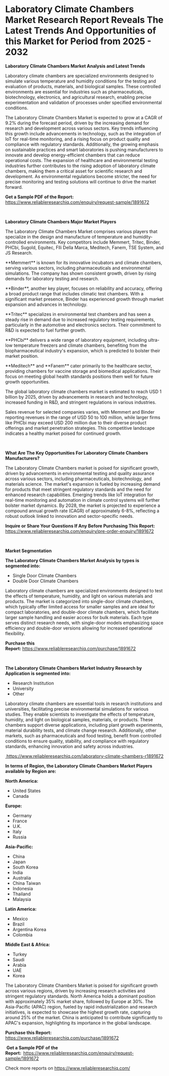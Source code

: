 <p><h1>Laboratory Climate Chambers Market Research Report Reveals The Latest Trends And Opportunities of this Market for Period from 2025 - 2032</h1></p><p><strong>Laboratory Climate Chambers Market Analysis and Latest Trends</strong></p>
<p><p>Laboratory climate chambers are specialized environments designed to simulate various temperature and humidity conditions for the testing and evaluation of products, materials, and biological samples. These controlled environments are essential for industries such as pharmaceuticals, biotechnology, electronics, and agricultural research, enabling precise experimentation and validation of processes under specified environmental conditions.</p><p>The Laboratory Climate Chambers Market is expected to grow at a CAGR of 9.2% during the forecast period, driven by the increasing demand for research and development across various sectors. Key trends influencing this growth include advancements in technology, such as the integration of IoT for real-time monitoring, and a rising focus on product quality and compliance with regulatory standards. Additionally, the growing emphasis on sustainable practices and smart laboratories is pushing manufacturers to innovate and develop energy-efficient chambers that can reduce operational costs. The expansion of healthcare and environmental testing industries further contributes to the rising adoption of laboratory climate chambers, making them a critical asset for scientific research and development. As environmental regulations become stricter, the need for precise monitoring and testing solutions will continue to drive the market forward.</p></p>
<p><strong>Get a Sample PDF of the Report:&nbsp;</strong> <a href="https://www.reliableresearchiq.com/enquiry/request-sample/1891672?utm_campaign=2449&utm_medium=2&utm_source=Github&utm_content=ia&utm_term=28032025&utm_id=laboratory-climate-chambers">https://www.reliableresearchiq.com/enquiry/request-sample/1891672</a></p>
<p>&nbsp;</p>
<p><strong>Laboratory Climate Chambers Major Market Players</strong></p>
<p><p>The Laboratory Climate Chambers Market comprises various players that specialize in the design and manufacture of temperature and humidity-controlled environments. Key competitors include Memmert, Tritec, Binder, PHCbi, Sugold, Equitec, Flli Della Marca, Meditech, Fanem, TSE System, and JS Research.</p><p>**Memmert** is known for its innovative incubators and climate chambers, serving various sectors, including pharmaceuticals and environmental simulations. The company has shown consistent growth, driven by rising demands for laboratory testing and research.</p><p>**Binder**, another key player, focuses on reliability and accuracy, offering a broad product range that includes climatic test chambers. With a significant market presence, Binder has experienced growth through market expansion and advances in technology.</p><p>**Tritec** specializes in environmental test chambers and has seen a steady rise in demand due to increased regulatory testing requirements, particularly in the automotive and electronics sectors. Their commitment to R&D is expected to fuel further growth.</p><p>**PHCbi** delivers a wide range of laboratory equipment, including ultra-low temperature freezers and climate chambers, benefiting from the biopharmaceutical industry's expansion, which is predicted to bolster their market position.</p><p>**Meditech** and **Fanem** cater primarily to the healthcare sector, providing chambers for vaccine storage and biomedical applications. Their focus on meeting global health standards positions them well for future growth opportunities.</p><p>The global laboratory climate chambers market is estimated to reach USD 1 billion by 2025, driven by advancements in research and technology, increased funding in R&D, and stringent regulations in various industries.</p><p>Sales revenue for selected companies varies, with Memmert and Binder reporting revenues in the range of USD 50 to 100 million, while larger firms like PHCbi may exceed USD 200 million due to their diverse product offerings and market penetration strategies. This competitive landscape indicates a healthy market poised for continued growth.</p></p>
<p>&nbsp;</p>
<p><strong>What Are The Key Opportunities For Laboratory Climate Chambers Manufacturers?</strong></p>
<p><p>The Laboratory Climate Chambers market is poised for significant growth, driven by advancements in environmental testing and quality assurance across various sectors, including pharmaceuticals, biotechnology, and materials science. The market's expansion is fueled by increasing demand for products that meet stringent regulatory standards and the need for enhanced research capabilities. Emerging trends like IoT integration for real-time monitoring and automation in climate control systems will further bolster market dynamics. By 2028, the market is projected to experience a compound annual growth rate (CAGR) of approximately 6-8%, reflecting a robust outlook linked to innovation and sector-specific needs.</p></p>
<p><strong>Inquire or Share Your Questions If Any Before Purchasing This Report:</strong> <a href="https://www.reliableresearchiq.com/enquiry/pre-order-enquiry/1891672?utm_campaign=2449&utm_medium=2&utm_source=Github&utm_content=ia&utm_term=28032025&utm_id=laboratory-climate-chambers">https://www.reliableresearchiq.com/enquiry/pre-order-enquiry/1891672</a></p>
<p>&nbsp;</p>
<p><strong>Market Segmentation</strong></p>
<p><strong>The Laboratory Climate Chambers Market Analysis by types is segmented into:</strong></p>
<p><ul><li>Single Door Climate Chambers</li><li>Double Door Climate Chambers</li></ul></p>
<p><p>Laboratory climate chambers are specialized environments designed to test the effects of temperature, humidity, and light on various materials and products. The market is categorized into single-door climate chambers, which typically offer limited access for smaller samples and are ideal for compact laboratories, and double-door climate chambers, which facilitate larger sample handling and easier access for bulk materials. Each type serves distinct research needs, with single-door models emphasizing space efficiency and double-door versions allowing for increased operational flexibility.</p></p>
<p><strong>Purchase this Report:&nbsp;</strong><a href="https://www.reliableresearchiq.com/purchase/1891672?utm_campaign=2449&utm_medium=2&utm_source=Github&utm_content=ia&utm_term=28032025&utm_id=laboratory-climate-chambers">https://www.reliableresearchiq.com/purchase/1891672</a></p>
<p>&nbsp;</p>
<p><strong>The Laboratory Climate Chambers Market Industry Research by Application is segmented into:</strong></p>
<p><ul><li>Research Institution</li><li>University</li><li>Other</li></ul></p>
<p><p>Laboratory climate chambers are essential tools in research institutions and universities, facilitating precise environmental simulations for various studies. They enable scientists to investigate the effects of temperature, humidity, and light on biological samples, materials, or products. These chambers support diverse applications, including plant growth experiments, material durability tests, and climate change research. Additionally, other markets, such as pharmaceuticals and food testing, benefit from controlled conditions to ensure quality, stability, and compliance with regulatory standards, enhancing innovation and safety across industries.</p></p>
<p><a href="https://www.reliableresearchiq.com/laboratory-climate-chambers-r1891672?utm_campaign=2449&utm_medium=2&utm_source=Github&utm_content=ia&utm_term=28032025&utm_id=laboratory-climate-chambers">&nbsp;https://www.reliableresearchiq.com/laboratory-climate-chambers-r1891672</a></p>
<p><strong>In terms of Region, the Laboratory Climate Chambers Market Players available by Region are:</strong></p>
<p>
    <p> <strong> North America: </strong>
        <ul>
            <li>United States</li>
            <li>Canada</li>
        </ul>
        </p> 
    <p> <strong> Europe: </strong>
        <ul>
            <li>Germany</li>
            <li>France</li>
            <li>U.K.</li>
            <li>Italy</li>
            <li>Russia</li>
        </ul>
        </p> 
    <p> <strong> Asia-Pacific: </strong>
        <ul>
            <li>China</li>
            <li>Japan</li>
            <li>South Korea</li>
            <li>India</li>
            <li>Australia</li>
            <li>China Taiwan</li>
            <li>Indonesia</li>
            <li>Thailand</li>
            <li>Malaysia</li>
        </ul>
        </p> 
    <p> <strong> Latin America: </strong>
        <ul>
            <li>Mexico</li>
            <li>Brazil</li>
            <li>Argentina Korea</li>
            <li>Colombia</li>
        </ul>
        </p> 
    <p> <strong> Middle East & Africa: </strong>
        <ul>
            <li>Turkey</li>
            <li>Saudi</li>
            <li>Arabia</li>
            <li>UAE</li>
            <li>Korea</li>
        </ul>
    </p>
    </p>
<p><p>The Laboratory Climate Chambers Market is poised for significant growth across various regions, driven by increasing research activities and stringent regulatory standards. North America holds a dominant position with approximately 35% market share, followed by Europe at 30%. The Asia-Pacific (APAC) region, fueled by rapid industrialization and research initiatives, is expected to showcase the highest growth rate, capturing around 25% of the market. China is anticipated to contribute significantly to APAC's expansion, highlighting its importance in the global landscape.</p></p>
<p><strong>Purchase this Report: </strong><a href="https://www.reliableresearchiq.com/purchase/1891672?utm_campaign=2449&utm_medium=2&utm_source=Github&utm_content=ia&utm_term=28032025&utm_id=laboratory-climate-chambers">https://www.reliableresearchiq.com/purchase/1891672</a></p>
<p>&nbsp;<strong>Get a Sample PDF of the Report:&nbsp;&nbsp;</strong><a href="https://www.reliableresearchiq.com/enquiry/request-sample/1891672?utm_campaign=2449&utm_medium=2&utm_source=Github&utm_content=ia&utm_term=28032025&utm_id=laboratory-climate-chambers">https://www.reliableresearchiq.com/enquiry/request-sample/1891672</a></p>
<p><strong></strong></p>
<p>Check more reports on <a href="https://www.reliableresearchiq.com/?utm_campaign=2449&utm_medium=2&utm_source=Github&utm_content=ia&utm_term=28032025&utm_id=laboratory-climate-chambers">https://www.reliableresearchiq.com/</a></p>